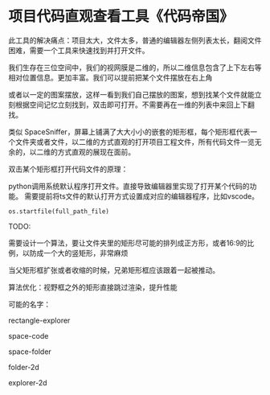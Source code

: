 # 项目代码直观查看工具《代码帝国》

此工具的解决痛点：项目太大，文件太多，普通的编辑器左侧列表太长，翻阅文件困难，需要一个工具来快速找到并打开文件。

我们生存在三位空间中，我们的视网膜是二维的，所以二维信息包含了上下左右等相对位置信息。更加丰富。我们可以提前把某个文件摆放在右上角

或者以一定的图案摆放，这样一看到我们自己摆放的图案，想到找某个文件就能立刻根据空间记忆立刻找到，双击即可打开。不需要再在一维的列表中来回上下翻找。

类似 SpaceSniffer，屏幕上铺满了大大小小的嵌套的矩形框，每个矩形框代表一个文件夹或者文件，以二维的方式直观的打开项目工程文件，所有代码文件一览无余的，以二维的方式直观的展现在面前。

双击某个矩形框打开代码文件的原理：

python调用系统默认程序打开文件。直接导致编辑器里实现了打开某个代码的功能。
需要提前将ts文件的默认打开方式设置成对应的编辑器程序，比如vscode。

```
os.startfile(full_path_file)
```

TODO:

需要设计一个算法，要让文件夹里的矩形尽可能的排列成正方形，或者16:9的比例，以防成一个大的竖矩形，非常麻烦

当父矩形框扩张或者收缩的时候，兄弟矩形框应该跟着一起被推动。

算法优化：视野框之外的矩形直接跳过渲染，提升性能

可能的名字：

rectangle-explorer

space-code

space-folder

folder-2d

explorer-2d